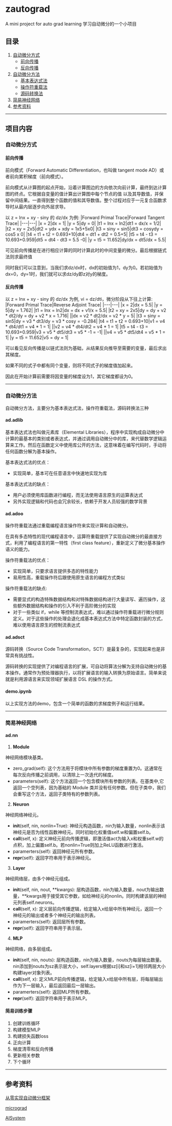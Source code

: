 # zautograd

A mini project for auto grad learning
学习自动微分的一个小项目

## 目录

1. [自动微分方式](#自动微分方式)
    - [前向传播](#前向传播)
    - [反向传播](#反向传播)
2. [自动微分方法](#自动微分方法)
    - [基本表达式法](#adadlib)
    - [操作符重载法](#adadoo)
    - [源码转换法](#adadsct)
3. [简易神经网络](#简易神经网络)
4. [参考资料](#参考资料)

***

## 项目内容

### 自动微分方式

#### 前向传播

前向模式（Forward Automatic Differentiation，也叫做 tangent mode AD）或者前向累积梯度（前向模式）。

前向模式从计算图的起点开始，沿着计算图边的方向依次向前计算，最终到达计算图的终点。它根据自变量的值计算出计算图中每个节点的值 以及其导数值，并保留中间结果。一直得到整个函数的值和其导数值。整个过程对应于一元复合函数求导时从最内层逐步向外层求导。

以 z = lnx + xy - siny 的 dz/dx 为例:
|Forward Primal Trace|Forward Tangent Trace|
|---|---|
|x = 2|dx = 1|
|y = 5|dy = 0|
|t1 = lnx = ln2|dt1 = dx/x = 1/2|
|t2 = xy = 2x5|dt2 = ydx + xdy = 1x5+5x0|
|t3 = siny = sin5|dt3 = cosydy = cos5 x 0|
|t4 = t1 + t2 = 0.693+10|dt4 = dt1 + dt2 = 0.5+5|
|t5 = t4 - t3 = 10.693+0.959|dt5 = dt4 - dt3 = 5.5 -0|
|y = t5 = 11.652|dy/dx = dt5/dx = 5.5|

可见前向传播是在进行相应计算的同时计算此时的中间变量的微分。最后根据链式法则求最终值

同时我们可以注意到，当我们求dz/dx时，dx的初始值为1，dy为0。若初始值为dx=0，dy=1时，我们就可以求dz/dy即z对y的梯度。

#### 反向传播

以 z = lnx + xy - siny 的 dz/dx 为例, vi = dz/dti，微分阶段从下往上计算:
|Forward Primal Trace|Reverse Adjoint Trace|
|---|---|
|x = 2|dx = 5.5|
|y = 5|dy = 1.762|
|t1 = lnx = ln2|dx = dx + v1/x = 5.5|
|t2 = xy = 2x5|dy = dy + v2 * dt2/dy = dy + v2 * x = 1.716|
||dx = v2 * dt2/dx = v2 * y = 5|
|t3 = siny = sin5|dy = v3 * dt3/dy = v3 * cosy = -0.284|
|t4 = t1 + t2 = 0.693+10|v1 = v4 * dt4/dt1 = v4 * 1 = 1|
||v2 = v4 * dt4/dt2 = v4 * 1 = 1|
|t5 = t4 - t3 = 10.693+0.959|v3 = v5 * dt5/dt3 = v5 * -1 = -1|
||v4 = v5 * dt5/dt4 = v5 * 1 = 1|
|y = t5 = 11.652|v5 = dy = 1|

可以看见反向传播是以链式法则为基础，从结果反向推导至需要的变量，最后求出其梯度。

如果不同的式子中都有同个变量，则将不同式子的梯度值加起来。

因此在开始计算前需要将因变量的梯度设为1，其它梯度都设为0。

***

### 自动微分方法

自动微分方法，主要分为基本表达式法，操作符重载法，源码转换法三种

#### ad.adlib

基本表达式法也叫做元素库（Elemental Libraries），程序中实现构成自动微分中计算的最基本的类别或者表达式，并通过调用自动微分中的库，来代替数学逻辑运算来工作。然后在函数定义中使用库公开的方法，这意味着在编写代码时，手动将任何函数分解为基本操作。

基本表达式法的优点：

- 实现简单，基本可在任意语言中快速地实现为库

基本表达式法的缺点：

- 用户必须使用库函数进行编程，而无法使用语言原生的运算表达式
- 另外实现逻辑和代码也会冗余较长，依赖于开发人员较强的数学背景

#### ad.adoo

操作符重载法通过重载编程语言操作符来实现计算和自动微分。

在具有多态特性的现代编程语言中，运算符重载提供了实现自动微分的最直接方式，利用了编程语言的第一特性（first class feature），重新定义了微分基本操作语义的能力。

操作符重载法的优点：

- 实现简单，只要求语言提供多态的特性能力
- 易用性高，重载操作符后跟使用原生语言的编程方式类似

操作符重载法的缺点:

- 需要显式的构造特殊数据结构和对特殊数据结构进行大量读写、遍历操作，这些额外数据结构和操作的引入不利于高阶微分的实现
- 对于一些类似 if，while 等控制流表达式，难以通过操作符重载进行微分规则定义。对于这些操作的处理会退化成基本表达式方法中特定函数封装的方式，难以使用语言原生的控制流表达式

#### ad.adsct

源码转换（Source Code Transformation，SCT）是最复杂的，实现起来也是非常具有挑战性。

源码转换的实现提供了对编程语言的扩展，可自动将算法分解为支持自动微分的基本操作。通常作为预处理器执行，以将扩展语言的输入转换为原始语言。简单来说就是利用源语言来实现领域扩展语言 DSL 的操作方式。

#### demo.ipynb

以上实现方法的demo，包含一个简单的函数的求梯度例子和运行结果。

***

### 简易神经网络

#### ad.nn

1. **Module**

神经网络模块基类。

- zero_grad(self): 这个方法用于将模块中所有参数的梯度重置为0。这通常在每次反向传播之前调用，以清除上一次迭代的梯度。
- parameters(self): 这个方法返回一个包含模块所有参数的列表。在基类中,它返回一个空列表，因为基础的 Module 类并没有任何参数。但在子类中，我们会重写这个方法，返回子类特有的参数列表。

2. **Neuron**

神经网络神经元。

- __init__(self, nin, nonlin=True): 神经元构造函数，nin为输入数量，nonlin表示该神经元是否为线性函数神经元。同时初始化权重值self.w和偏置self.b。
- __call__(self, x): 定义神经元前向传播逻辑，即激活值act为输入x和权重self.w的点积，加上偏置self.b。若nonlin=True则加上ReLU函数进行激活。
- paramerters(self): 返回神经元所有参数。
- __repr__(self): 返回字符串用于表示神经元。

3. **Layer**

神经网络层，由多个神经元组成。

- __init__(self, nin, nout, \*\*kwargs): 层构造函数，nin为输入数量，nout为输出数量，\*\*kwargs用于接受其它参数，如给神经元的nonlin。同时构建该层的神经元列表self.neurons。
- __call__(self, x): 定义层前向传播逻辑，给定输入x给层中所有神经元，返回一个神经元的输出或者多个神经元的输出列表。
- paramerters(self): 返回层所有参数。
- __repr__(self): 返回字符串用于表示层。

4. **MLP**

神经网络，由多层组成。

- __init__(self, nin, nouts): 层构造函数，nin为输入数量，nouts为每层输出数量。nin添加到nouts为sz表示层大小，self.layers根据sz[i]和sz[i+1]相邻两层大小构建layer对象列表。
- __call__(self, x): 定义MLP前向传播逻辑，给定输入x给层中所有层，将每层输出作为下一层输入，最后返回最后一层输出。
- paramerters(self): 返回MLP所有参数。
- __repr__(self): 返回字符串用于表示MLP。

#### 简易训练步骤

1. 创建训练循环
2. 构建模型MLP
3. 构建损失函数loss
4. 正向计算
5. 梯度清零和反向传播
6. 更新相关参数
7. 下个循环

***

## 参考资料

[从零实现自动微分框架](https://garden.maxieewong.com/000.wiki/%E4%BB%8E%E9%9B%B6%E5%AE%9E%E7%8E%B0%E8%87%AA%E5%8A%A8%E5%BE%AE%E5%88%86%E6%A1%86%E6%9E%B6/)

[micrograd](https://github.com/karpathy/micrograd/tree/master)

[AISystem](https://github.com/chenzomi12/AISystem/tree/main/05Framework/02AutoDiff)
